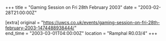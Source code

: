 +++
title = "Gaming Session on Fri 28th February 2003"
date = "2003-02-28T21:00:00Z"

[extra]
original = "https://uwcs.co.uk/events/gaming-session-on-fri-28th-february-2003-1474488938444/"    
end_time = "2003-03-01T04:00:00Z"
location = "Ramphal R0.03/4"
+++



